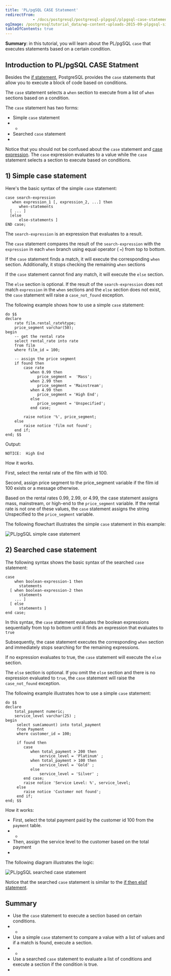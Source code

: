 ```yaml
---
title: 'PL/pgSQL CASE Statement'
redirectFrom: 
            - /docs/postgresql/postgresql-plpgsql/plpgsql-case-statement/
ogImage: /postgresqltutorial_data/wp-content-uploads-2015-09-plpgsql-simple-case-statement.png
tableOfContents: true
---
```


**Summary**: in this tutorial, you will learn about the PL/pgSQL `case` that executes statements based on a certain condition.



## Introduction to PL/pgSQL CASE Statment



Besides the [if statement](https://www.postgresqltutorial.com/postgresql-plpgsql/plpgsql-if-else-statements/), PostgreSQL provides the `case` statements that allow you to execute a block of code based on conditions.



The `case` statement selects a `when` section to execute from a list of `when` sections based on a condition.



The `case` statement has two forms:



- Simple `case` statement
- -
- Searched `case` statement
- 


Notice that you should not be confused about the `case` statement and [case expression](/docs/postgresql/postgresql-case). The `case` expression evaluates to a value while the `case` statement selects a section to execute based on conditions.



## 1) Simple case statement



Here's the basic syntax of the simple `case` statement:



```
case search-expression
   when expression_1 [, expression_2, ...] then
      when-statements
  [ ... ]
  [else
      else-statements ]
END case;
```



The `search-expression` is an expression that evaluates to a result.



The `case` statement compares the result of the `search-expression` with the `expression` in each `when` branch using equal operator ( `=`) from top to bottom.



If the `case` statement finds a match, it will execute the corresponding `when` section. Additionally, it stops checking the remaining `when` sections



If the `case` statement cannot find any match, it will execute the `else` section.



The `else` section is optional. If the result of the `search-expression` does not match `expression` in the `when` sections and the `else` section does not exist, the `case` statement will raise a `case_not_found` exception.



The following example shows how to use a simple `case` statement:



```
do $$
declare
	rate film.rental_rate%type;
	price_segment varchar(50);
begin
    -- get the rental rate
    select rental_rate into rate
    from film
    where film_id = 100;

	-- assign the price segment
	if found then
		case rate
		   when 0.99 then
              price_segment =  'Mass';
		   when 2.99 then
              price_segment = 'Mainstream';
		   when 4.99 then
              price_segment = 'High End';
		   else
	    	  price_segment = 'Unspecified';
		   end case;

		raise notice '%', price_segment;
	else
		raise notice 'film not found';
    end if;
end; $$
```



Output:



```
NOTICE:  High End
```



How it works.



First, select the rental rate of the film with id 100.



Second, assign price segment to the price_segment variable if the film id 100 exists or a message otherwise.



Based on the rental rates 0.99, 2.99, or 4.99, the case statement assigns mass, mainstream, or high-end to the `price_segment` variable. If the rental rate is not one of these values, the `case` statement assigns the string Unspecified to the `price_segment` variable.



The following flowchart illustrates the simple `case` statement in this example:



![PL/pgSQL simple case statement](/postgresqltutorial_data/wp-content-uploads-2015-09-plpgsql-simple-case-statement.png)



## 2) Searched case statement



The following syntax shows the basic syntax of the searched `case` statement:



```
case
    when boolean-expression-1 then
      statements
  [ when boolean-expression-2 then
      statements
    ... ]
  [ else
      statements ]
end case;
```



In this syntax, the `case` statement evaluates the boolean expressions sequentially from top to bottom until it finds an expression that evaluates to `true`



Subsequently, the case statement executes the corresponding `when` section and immediately stops searching for the remaining expressions.



If no expression evaluates to true, the `case` statement will execute the `else` section.



The `else` section is optional. If you omit the `else` section and there is no expression evaluated to `true`, the `case` statement will raise the `case_not_found` exception.



The following example illustrates how to use a simple `case` statement:



```
do $$
declare
    total_payment numeric;
    service_level varchar(25) ;
begin
     select sum(amount) into total_payment
     from Payment
     where customer_id = 100;

	 if found then
	    case
		   when total_payment > 200 then
               service_level = 'Platinum' ;
           when total_payment > 100 then
	           service_level = 'Gold' ;
           else
               service_level = 'Silver' ;
        end case;
		raise notice 'Service Level: %', service_level;
     else
	    raise notice 'Customer not found';
	 end if;
end; $$
```



How it works:



- First, select the total payment paid by the customer id 100 from the `payment` table.
- -
- Then, assign the service level to the customer based on the total payment
- 


The following diagram illustrates the logic:



![PL/pgSQL searched case statement](/postgresqltutorial_data/wp-content-uploads-2015-09-plpgsql-searched-case-statement.png)



Notice that the searched `case` statement is similar to the [if then elsif statement](https://www.postgresqltutorial.com/postgresql-plpgsql/plpgsql-if-else-statements/).



## Summary



- Use the `case` statement to execute a section based on certain conditions.
- -
- Use a simple `case` statement to compare a value with a list of values and if a match is found, execute a section.
- -
- Use a searched `case` statement to evaluate a list of conditions and execute a section if the condition is true.
- 
